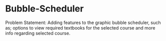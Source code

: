# Bubble-Scheduler

Problem Statement: Adding features to the graphic bubble scheduler, such as; options to view required textbooks for the selected course and more info regarding selected course. 
